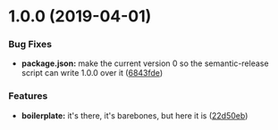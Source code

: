 # 1.0.0 (2019-04-01)


### Bug Fixes

* **package.json:** make the current version 0 so the semantic-release script can write 1.0.0 over it ([6843fde](https://github.com/mysterycommand/ferric/commit/6843fde))


### Features

* **boilerplate:** it's there, it's barebones, but here it is ([22d50eb](https://github.com/mysterycommand/ferric/commit/22d50eb))
